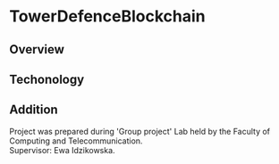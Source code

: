 # TowerDefenceBlockchain

## Overview

## Techonology

## Addition
Project was prepared during 'Group project' Lab held by the Faculty of Computing and Telecommunication. \
Supervisor: Ewa Idzikowska.
